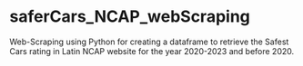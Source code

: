 # saferCars_NCAP_webScraping
Web-Scraping using Python for creating a dataframe to retrieve the Safest Cars rating in Latin NCAP website for the year 2020-2023 and before 2020.
